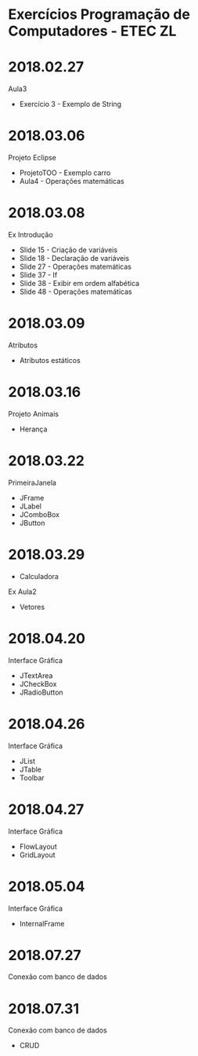 # Exercícios Programação de Computadores - ETEC ZL
# 2018.02.27
Aula3
- Exercício 3 - Exemplo de String

# 2018.03.06
Projeto Eclipse
- ProjetoTOO - Exemplo carro
- Aula4 - Operações matemáticas

# 2018.03.08
Ex Introdução
- Slide 15 - Criação de variáveis
- Slide 18 - Declaração de variáveis
- Slide 27 - Operações matemáticas
- Slide 37 - If
- Slide 38 - Exibir em ordem alfabética
- Slide 48 - Operações matemáticas

# 2018.03.09
Atributos 
- Atributos estáticos

# 2018.03.16
Projeto Animais 
- Herança

# 2018.03.22
PrimeiraJanela
- JFrame
- JLabel
- JComboBox
- JButton

# 2018.03.29
- Calculadora

Ex Aula2 
- Vetores

# 2018.04.20
Interface Gráfica
- JTextArea
- JCheckBox
- JRadioButton

# 2018.04.26
Interface Gráfica
- JList
- JTable
- Toolbar

# 2018.04.27
Interface Gráfica
- FlowLayout
- GridLayout

# 2018.05.04
Interface Gráfica
- InternalFrame

# 2018.07.27
Conexão com banco de dados

# 2018.07.31
Conexão com banco de dados
- CRUD
